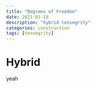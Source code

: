 ```yaml
---
title: "Degrees of Freedom"
date: 2021-01-18
description: "hybrid tensegrity"
categories: construction
tags: [tensegrity]
---
```


# Hybrid

yeah